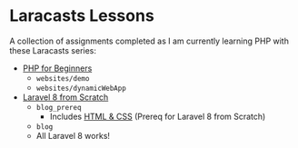 # Laracasts Lessons

A collection of assignments completed as I am currently learning PHP with these Laracasts series:
- [PHP for Beginners](https://laracasts.com/series/php-for-beginners-2023-edition)
  -  `websites/demo`
  -  `websites/dynamicWebApp`
- [Laravel 8 from Scratch](https://laracasts.com/series/laravel-8-from-scratch)
  - `blog_prereq`
    - Includes [HTML & CSS](https://laracasts.com/series/html-and-css-workshop) (Prereq for Laravel 8 from Scratch)
  -  `blog`
    - All Laravel 8 works!
